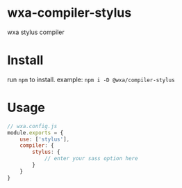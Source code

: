 # wxa-compiler-stylus
wxa stylus compiler

# Install 
run `npm` to install. example: `npm i -D @wxa/compiler-stylus`

# Usage
```javascript
// wxa.config.js
module.exports = {
    use: ['stylus'],
    compiler: {
        stylus: {
            // enter your sass option here
        }
    }
}
```
